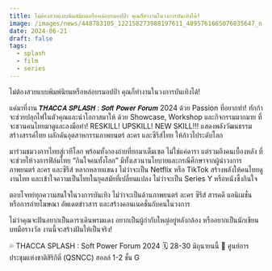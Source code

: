 ```yaml
---
title: ไม่ต้องสวยแบบพิมพ์นิยมหรือหล่อบรมอปป้า คุณก็ทำงานในวงการบันเทิงได้!
image: /images/news/448783105_122158273988197611_4895761665076835647_n-1-.jpg
date: 2024-06-21
draft: false
tags:
  - splash
  - film
  - series
---
```

ไม่ต้องสวยแบบพิมพ์นิยมหรือหล่อบรมอปป้า คุณก็ทำงานในวงการบันเทิงได้!

แค่มาที่งาน 𝙏𝙃𝘼𝘾𝘾𝘼 𝙎𝙋𝙇𝘼𝙎𝙃 : 𝙎𝙤𝙛𝙩 𝙋𝙤𝙬𝙚𝙧 𝙁𝙤𝙧𝙪𝙢 2024 ด้วย Passion ที่อยากทำ! ทักก้าจะช่วยปลุกไฟในตัวคุณและนำโอกาสมาให้ ด้วย Showcase, Workshop และกิจกรรมมากมาย ที่จะชวนคนไทยมาดูและลงมือทำ! RESKILL! UPSKILL! NEW SKILL!!! แสดงพลังวัฒนธรรมสร้างสรรค์ไทย ผลักดันอุตสาหกรรมภาพยนตร์ ละคร และซีรีส์ไทย ให้ก้าวไประดับโลก

มาร่วมชมวงการไทยสู่เวทีโลก พร้อมทั้งกองถ่ายที่ยกมาเต็มเซต ไม่ใช่แค่ดารา แต่รวมถึงคนเบื้องหลัง ที่จะช่วยให้วงการฟิล์มไทย “กินใจคนทั้งโลก” มีทั้งเสวนานโยบายและกรณีศึกษาจากผู้นำวงการภาพยนตร์ ละคร และซีรีส์ หลากหลายแขนง ไม่ว่าจะเป็น Netflix หรือ TikTok สร้างพลังให้คนไทยดูงานไทย และเข้าใจความเป็นไทยในยุคสมัยที่เปลี่ยนแปลง ไม่ว่าจะเป็น Series Y หรือหนังซึ้งกินใจ

ตอบโจทย์ทุกความสนใจในวงการบันเทิง ไม่ว่าจะเป็นด้านภาพยนตร์ ละคร ซีรีส์ สารคดี แอนิเมชั่น หรือการถ่ายโฆษณา อัพเดตข่าวสาร และสร้างคอนเนคชั่นกับคนในวงการ

ไม่ว่าคุณจะฝันอยากเป็นดาราเดินพรมแดง อยากเป็นผู้กำกับใหญ่อยู่หลังกล้อง หรืออยากเป็นนักเขียนบทมือรางวัล งานนี้จะสร้างฝันให้เป็นจริง!

💦 THACCA SPLASH : Soft Power Forum 2024
🗓️ 28-30 มิถุนายนนี้
📍 ศูนย์การประชุมแห่งชาติสิริกิติ์ (QSNCC) ฮอลล์ 1-2 ชั้น G

